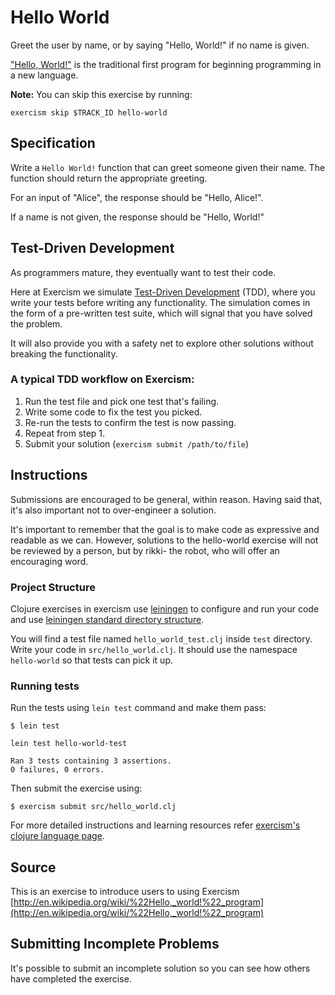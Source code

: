 # Hello World

Greet the user by name, or by saying "Hello, World!" if no name is given.

["Hello, World!"](http://en.wikipedia.org/wiki/%22Hello,_world!%22_program) is
the traditional first program for beginning programming in a new language.

**Note:** You can skip this exercise by running:

    exercism skip $TRACK_ID hello-world

## Specification

Write a `Hello World!` function that can greet someone given their name.  The
function should return the appropriate greeting.

For an input of "Alice", the response should be "Hello, Alice!".

If a name is not given, the response should be "Hello, World!"

## Test-Driven Development

As programmers mature, they eventually want to test their code.

Here at Exercism we simulate [Test-Driven
Development](http://en.wikipedia.org/wiki/Test-driven_development) (TDD), where
you write your tests before writing any functionality. The simulation comes in
the form of a pre-written test suite, which will signal that you have solved
the problem.

It will also provide you with a safety net to explore other solutions without
breaking the functionality.

### A typical TDD workflow on Exercism:

1. Run the test file and pick one test that's failing.
2. Write some code to fix the test you picked.
3. Re-run the tests to confirm the test is now passing.
4. Repeat from step 1.
5. Submit your solution (`exercism submit /path/to/file`)

## Instructions

Submissions are encouraged to be general, within reason. Having said that, it's
also important not to over-engineer a solution.

It's important to remember that the goal is to make code as expressive and
readable as we can. However, solutions to the hello-world exercise will not be
reviewed by a person, but by rikki- the robot, who will offer an encouraging
word.

### Project Structure

Clojure exercises in exercism use [leiningen](http://leiningen.org/) to configure and run your code
and use [leiningen standard directory structure](https://github.com/technomancy/leiningen/blob/master/doc/TUTORIAL.md#directory-layout).

You will find a test file named `hello_world_test.clj` inside `test` directory.
Write your code in `src/hello_world.clj`. It should use the namespace `hello-world` so that tests can pick it up.

### Running tests

Run the tests using `lein test` command and make them pass:

```
$ lein test

lein test hello-world-test

Ran 3 tests containing 3 assertions.
0 failures, 0 errors.
```

Then submit the exercise using:

```
$ exercism submit src/hello_world.clj
```

For more detailed instructions and learning resources refer [exercism's clojure language page](http://exercism.io/languages/clojure).

## Source

This is an exercise to introduce users to using Exercism [http://en.wikipedia.org/wiki/%22Hello,_world!%22_program](http://en.wikipedia.org/wiki/%22Hello,_world!%22_program)

## Submitting Incomplete Problems
It's possible to submit an incomplete solution so you can see how others have completed the exercise.

